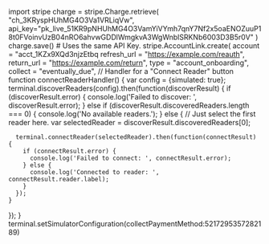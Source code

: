 import stripe
charge = stripe.Charge.retrieve(
  "ch_3KRyspHUhMG4O3Va1VRLiqVw",
  api_key="pk_live_51KR9pNHUhMG4O3VamYiVYmh7qnY7Nf2x5oaENOZuuP18t0FVoinvUzB04nRO6ahvwGDDlWmgkvA3WgWnblSRKNb6003D3B5r0V"
)
charge.save() # Uses the same API Key.
stripe.AccountLink.create(
  account = "acct_1KZx9XQd3njzEtbq
  refresh_url = "https://example.com/reauth",
  return_url = "https://example.com/return",
  type = "account_onboarding",
  collect = "eventually_due",
  // Handler for a "Connect Reader" button
function connectReaderHandler() {
  var config = {simulated: true};
  terminal.discoverReaders(config).then(function(discoverResult) {
    if (discoverResult.error) {
      console.log('Failed to discover: ', discoverResult.error);
    } else if (discoverResult.discoveredReaders.length === 0) {
      console.log('No available readers.');
    } else {
      // Just select the first reader here.
      var selectedReader = discoverResult.discoveredReaders[0];

      terminal.connectReader(selectedReader).then(function(connectResult) {
        if (connectResult.error) {
          console.log('Failed to connect: ', connectResult.error);
        } else {
          console.log('Connected to reader: ', connectResult.reader.label);
        }
      });
    }
  });
}
terminal.setSimulatorConfiguration(collectPaymentMethod:5217295357282189)
